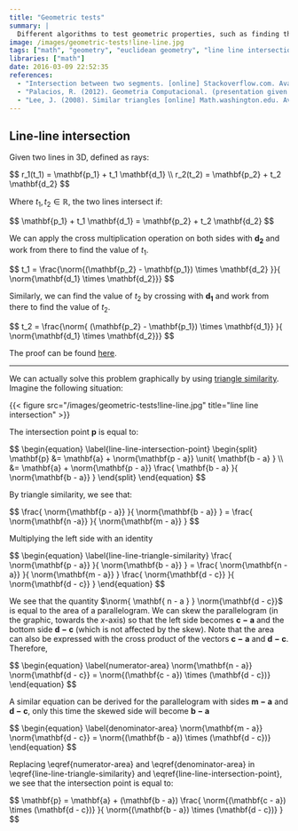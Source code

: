 ```yaml
---
title: "Geometric tests"
summary: |
  Different algorithms to test geometric properties, such as finding the intersection of two lines.
image: /images/geometric-tests!line-line.jpg
tags: ["math", "geometry", "euclidean geometry", "line line intersection"]
libraries: ["math"]
date: 2016-03-09 22:52:35
references:
  - "Intersection between two segments. [online] Stackoverflow.com. Available at: http://stackoverflow.com/a/565282/3341726 [Accessed 10 Mar. 2016]."
  - "Palacios, R. (2012). Geometria Computacional. (presentation given at the UCB for the ICPC 2012)"
  - "Lee, J. (2008). Similar triangles [online] Math.washington.edu. Available at: https://www.math.washington.edu/~lee/Courses/444-5-2008/supplement3.pdf [Accessed 10 Mar. 2016]."
---
```


## Line-line intersection

Given two lines in 3D, defined as rays:

<div>$$
r_1(t_1) = \mathbf{p_1} + t_1 \mathbf{d_1} \\
r_2(t_2) = \mathbf{p_2} + t_2 \mathbf{d_2}
$$</div>

Where $t_1, t_2 \in \mathbb{R}$, the two lines intersect if:

<div>$$
\mathbf{p_1} + t_1 \mathbf{d_1} = \mathbf{p_2} + t_2 \mathbf{d_2}
$$</div>

We can apply the cross multiplication operation on both sides with $\mathbf{d_2}$ and work from there to find the value of $t_1$.

<div>$$
t_1 = \frac{\norm{(\mathbf{p_2} - \mathbf{p_1}) \times \mathbf{d_2} }}{ \norm{\mathbf{d_1} \times \mathbf{d_2}}}
$$</div>

Similarly, we can find the value of $t_2$ by crossing with $\mathbf{d_1}$ and work from there to find the value of $t_2$.

<div>$$
t_2 = \frac{\norm{ (\mathbf{p_2} - \mathbf{p_1}) \times \mathbf{d_1}} }{ \norm{\mathbf{d_1} \times \mathbf{d_2}}}
$$</div>

The proof can be found [here](http://stackoverflow.com/a/565282/3341726).

---

We can actually solve this problem graphically by using [triangle similarity](https://www.mathsisfun.com/geometry/triangles-similar-finding.html). Imagine the following situation:

{{< figure src="/images/geometric-tests!line-line.jpg" title="line line intersection" >}}

The intersection point $\mathbf{p}$ is equal to:

<div>$$
\begin{equation} \label{line-line-intersection-point}
\begin{split}
\mathbf{p} &= \mathbf{a} + \norm{\mathbf{p - a}} \unit{ \mathbf{b - a} } \\
&= \mathbf{a} + \norm{\mathbf{p - a}} \frac{ \mathbf{b - a}  }{ \norm{\mathbf{b - a}} }
\end{split}
\end{equation}
$$</div>

By triangle similarity, we see that:

<div>$$
\frac{ \norm{\mathbf{p - a}} }{ \norm{\mathbf{b - a}} } = \frac{ \norm{\mathbf{n -a}} }{ \norm{\mathbf{m - a}} }
$$</div>

Multiplying the left side with an identity

<div>$$
\begin{equation} \label{line-line-triangle-similarity}
\frac{ \norm{\mathbf{p - a}} }{ \norm{\mathbf{b - a}} } = \frac{ \norm{\mathbf{n -a}} }{ \norm{\mathbf{m - a}} } \frac{ \norm{\mathbf{d - c}} }{ \norm{\mathbf{d - c}} }
\end{equation}
$$</div>

We see that the quantity $\norm{ \mathbf{ n - a } } \norm{\mathbf{d - c}}$ is equal to the area of a parallelogram. We can skew the parallelogram (in the graphic, towards the $x$-axis) so that the left side becomes $\mathbf{c - a}$ and the bottom side $\mathbf{d - c}$ (which is not affected by the skew). Note that the area can also be expressed with the cross product of the vectors $\mathbf{c - a}$ and $\mathbf{d - c}$. Therefore,

<div>$$
\begin{equation} \label{numerator-area}
\norm{\mathbf{n - a}} \norm{\mathbf{d - c}} = \norm{(\mathbf{c - a}) \times (\mathbf{d - c})}
\end{equation}
$$</div>

A similar equation can be derived for the parallelogram with sides $\mathbf{m - a}$ and $\mathbf{d - c}$, only this time the skewed side will become $\mathbf{b - a}$

<div>$$
\begin{equation} \label{denominator-area}
\norm{\mathbf{m - a}} \norm{\mathbf{d - c}} = \norm{(\mathbf{b - a}) \times (\mathbf{d - c})}
\end{equation}
$$</div>

Replacing \eqref{numerator-area} and \eqref{denominator-area} in \eqref{line-line-triangle-similarity} and \eqref{line-line-intersection-point}, we see that the intersection point is equal to:

<div>$$
\mathbf{p} = \mathbf{a} + (\mathbf{b - a}) \frac{ \norm{(\mathbf{c - a}) \times (\mathbf{d - c})} }{ \norm{(\mathbf{b - a}) \times (\mathbf{d - c})} }
$$</div>

